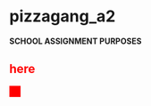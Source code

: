 # pizzagang_a2
<b>SCHOOL ASSIGNMENT PURPOSES</b>

<h2 style="color:red;">here</h2>

<div style="background:red;width:20px;height:20px"></div>
